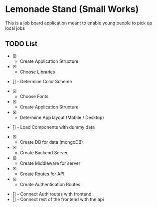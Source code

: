 # Lemonade Stand (Small Works) 

This is a job board application meant to enable young people to pick up local jobs

## TODO List
- [x] - Create Application Structure
- [x] - Choose Libraries
- [] - Determine Color Scheme
- [x] - Choose Fonts
- [x] - Create Application Structure
- [x] - Determine App layout (Mobile / Desktop)
- [] - Load Components with dummy data
- [x] - Create DB for data (mongoDB)
- [x] - Create Backend Server
- [x] - Create Middleware for server
- [x] - Create Routes for API
- [x] - Create Authentication Routes
- [] - Connect Auth routes with frontend
- [] - Connect rest of the frontend with the api

 
